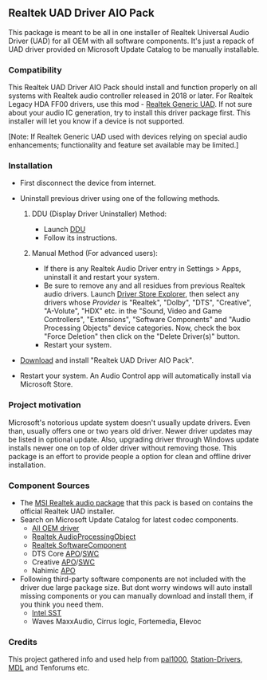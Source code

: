 ## Realtek UAD Driver AIO Pack
This package is meant to be all in one installer of Realtek Universal Audio Driver (UAD) for all OEM with all software components. It's just a repack of UAD driver provided on Microsoft Update Catalog to be manually installable.


### Compatibility
This Realtek UAD Driver AIO Pack should install and function properly on all systems with Realtek audio controller released in 2018 or later. For Realtek Legacy HDA FF00 drivers, use this mod - [Realtek Generic UAD](https://github.com/pal1000/Realtek-UAD-generic). If not sure about your audio IC generation, try to install this driver package first. This installer will let you know if a device is not supported.

[Note: If Realtek Generic UAD used with devices relying on special audio enhancements; functionality and feature set available may be limited.]


### Installation
- First disconnect the device from internet.

- Uninstall previous driver using one of the following methods.

  1. DDU (Display Driver Uninstaller) Method:
     - Launch [DDU](https://www.guru3d.com/files-details/display-driver-uninstaller-download.html)
     - Follow its instructions.

  2. Manual Method (For advanced users):
     - If there is any Realtek Audio Driver entry in Settings > Apps, uninstall it and restart your system.
     - Be sure to remove any and all residues from previous Realtek audio drivers. Launch [Driver Store Explorer](https://github.com/lostindark/DriverStoreExplorer/releases), then select any drivers whose *Provider* is "Realtek", "Dolby", "DTS", "Creative", "A-Volute", "HDX" etc. in the "Sound, Video and Game Controllers", "Extensions", "Software Components" and "Audio Processing Objects" device categories. Now, check the box "Force Deletion" then click on the "Delete Driver(s)" button.
     - Restart your system.

- [Download](releases/latest) and install "Realtek UAD Driver AIO Pack".
- Restart your system. An Audio Control app will automatically install via Microsoft Store.


### Project motivation
Microsoft's notorious update system doesn't usually update drivers. Even than, usually offers one or two years old driver. Newer driver updates may be listed in optional update. Also, upgrading driver through Windows update installs newer one on top of older driver without removing those. This package is an effort to provide people a option for clean and offline driver installation.


### Component Sources

- The [MSI Realtek audio package](https://download.msi.com/dvr_exe/mb/realtek_audio_R.zip) that this pack is based on contains the official Realtek UAD installer.
- Search on Microsoft Update Catalog for latest codec components.
  - [All OEM driver](https://www.catalog.update.microsoft.com/Search.aspx?q=Realtek%20Media%202024)
  - [Realtek AudioProcessingObject](https://www.catalog.update.microsoft.com/Search.aspx?q=Realtek%20AudioProcessingObject)
  - [Realtek SoftwareComponent](https://www.catalog.update.microsoft.com/Search.aspx?q=Realtek%20SoftwareComponent%202024)
  - DTS Core [APO](https://www.catalog.update.microsoft.com/Search.aspx?q=DTS%20AudioProcessingObject)/[SWC](https://www.catalog.update.microsoft.com/Search.aspx?q=DTS%20SoftwareComponent)
  - Creative [APO](https://www.catalog.update.microsoft.com/Search.aspx?q=Creative%20AudioProcessingObject)/[SWC](https://www.catalog.update.microsoft.com/Search.aspx?q=Creative%20SoftwareComponent)
  - Nahimic [APO](https://www.catalog.update.microsoft.com/Search.aspx?q=A-Volute%20AudioProcessingObject)
- Following third-party software components are not included with the driver due large package size. But dont worry windows will auto install missing components or you can manually download and install them, if you think you need them.
  - [Intel SST](https://www.catalog.update.microsoft.com/Search.aspx?q=intel%20media%202024)
  - Waves MaxxAudio, Cirrus logic, Fortemedia, Elevoc


### Credits
This project gathered info and used help from [pal1000](https://github.com/pal1000), [Station-Drivers](https://station-drivers.com/index.php/forum/realtek-hda-uad-drivers-firmwares-utilities/24-realtek-hda-uad-component-drivers), [MDL](https://forums.mydigitallife.net/threads/update-realtek-high-definition-audio.72236/) and Tenforums etc.
